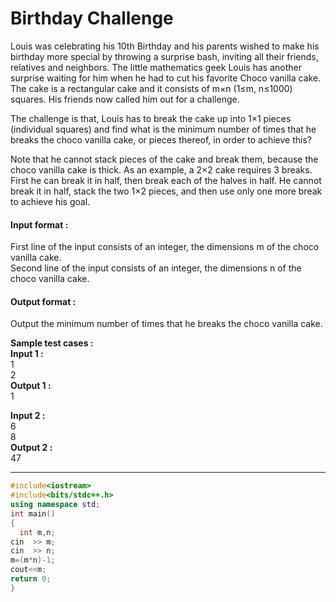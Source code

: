 # Birthday Challenge

Louis was celebrating his 10th Birthday and his parents wished to make his birthday more special by throwing a surprise bash, inviting all their friends, relatives and neighbors. The little mathematics geek Louis has another surprise waiting for him when he had to cut his favorite Choco vanilla cake. The cake is a rectangular cake and it consists of m×n (1≤m, n≤1000) squares. His friends now called him out for a challenge. 

The challenge is that, Louis has to break the cake up into 1×1 pieces (individual squares) and find what is the minimum number of times that he breaks the choco vanilla cake, or pieces thereof, in order to achieve this?

Note that he cannot stack pieces of the cake and break them, because the choco vanilla cake is thick. As an example, a 2×2 cake requires 3 breaks. First he can break it in half, then break each of the halves in half. He cannot break it in half, stack the two 1×2 pieces, and then use only one more break to achieve his goal.

#### Input format :
First line of the input consists of an integer, the dimensions m of the choco vanilla cake.
<br>
Second line of the input consists of an integer, the dimensions n of the choco vanilla cake.

#### Output format :
Output the minimum number of times that he breaks the choco vanilla cake.

**Sample test cases :<br>
Input 1 :<br>**
1<br>
2<br>
**Output 1 :<br>**
1

**Input 2 :<br>**
6<br>
8<br>
**Output 2 :<br>**
47

--------------------------------------------------------------------------------------------------------------------------------------------------------------------

```cpp
#include<iostream>
#include<bits/stdc++.h>
using namespace std;
int main()
{
  int m,n;
cin  >> m;
cin  >> n;
m=(m*n)-1;
cout<<m;
return 0;
}



```
